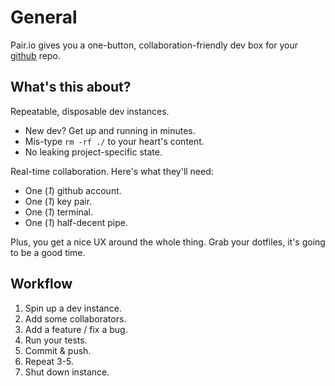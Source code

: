 # General

Pair.io gives you a one-button,
collaboration-friendly dev box for your [github](https://github.com)
repo. 

## What's this about?

Repeatable, disposable dev instances.

  * New dev? Get up and running in minutes.
  * Mis-type `rm -rf ./` to your heart's content.
  * No leaking project-specific state.

Real-time collaboration. Here's what they'll need:

  * One (*1*) github account.
  * One (*1*) key pair.
  * One (*1*) terminal.
  * One (*1*) half-decent pipe.

Plus, you get a nice UX around the whole thing. Grab your dotfiles, it's going to be a good time.


## Workflow

1. Spin up a dev instance.
2. Add some collaborators.
3. Add a feature / fix a bug.
4. Run your tests.
5. Commit & push.
6. Repeat 3-5.
7. Shut down instance.


